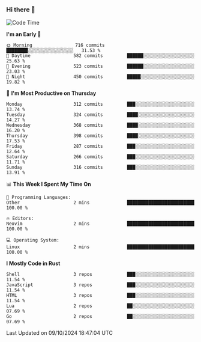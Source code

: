 ### Hi there 👋
<!--START_SECTION:waka-->
![Code Time](http://img.shields.io/badge/Code%20Time-339%20hrs%2040%20mins-blue)

**I'm an Early 🐤** 

```text
🌞 Morning                716 commits         ████████░░░░░░░░░░░░░░░░░   31.53 % 
🌆 Daytime                582 commits         ██████░░░░░░░░░░░░░░░░░░░   25.63 % 
🌃 Evening                523 commits         ██████░░░░░░░░░░░░░░░░░░░   23.03 % 
🌙 Night                  450 commits         █████░░░░░░░░░░░░░░░░░░░░   19.82 % 
```
📅 **I'm Most Productive on Thursday** 

```text
Monday                   312 commits         ███░░░░░░░░░░░░░░░░░░░░░░   13.74 % 
Tuesday                  324 commits         ████░░░░░░░░░░░░░░░░░░░░░   14.27 % 
Wednesday                368 commits         ████░░░░░░░░░░░░░░░░░░░░░   16.20 % 
Thursday                 398 commits         ████░░░░░░░░░░░░░░░░░░░░░   17.53 % 
Friday                   287 commits         ███░░░░░░░░░░░░░░░░░░░░░░   12.64 % 
Saturday                 266 commits         ███░░░░░░░░░░░░░░░░░░░░░░   11.71 % 
Sunday                   316 commits         ███░░░░░░░░░░░░░░░░░░░░░░   13.91 % 
```


📊 **This Week I Spent My Time On** 

```text
💬 Programming Languages: 
Other                    2 mins              █████████████████████████   100.00 % 

🔥 Editors: 
Neovim                   2 mins              █████████████████████████   100.00 % 

💻 Operating System: 
Linux                    2 mins              █████████████████████████   100.00 % 
```

**I Mostly Code in Rust** 

```text
Shell                    3 repos             ███░░░░░░░░░░░░░░░░░░░░░░   11.54 % 
JavaScript               3 repos             ███░░░░░░░░░░░░░░░░░░░░░░   11.54 % 
HTML                     3 repos             ███░░░░░░░░░░░░░░░░░░░░░░   11.54 % 
Lua                      2 repos             ██░░░░░░░░░░░░░░░░░░░░░░░   07.69 % 
Go                       2 repos             ██░░░░░░░░░░░░░░░░░░░░░░░   07.69 % 
```




 Last Updated on 09/10/2024 18:47:04 UTC
<!--END_SECTION:waka-->

<!--
**YoganshSharma/YoganshSharma** is a ✨ _special_ ✨ repository because its `README.md` (this file) appears on your GitHub profile.

Here are some ideas to get you started:

- 🔭 I’m currently working on ...
- 🌱 I’m currently learning ...
- 👯 I’m looking to collaborate on ...
- 🤔 I’m looking for help with ...
- 💬 Ask me about ...
- 📫 How to reach me: ...
- 😄 Pronouns: ...
- ⚡ Fun fact: ...
-->
